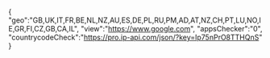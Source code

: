 {
"geo":"GB,UK,IT,FR,BE,NL,NZ,AU,ES,DE,PL,RU,PM,AD,AT,NZ,CH,PT,LU,NO,IE,GR,FI,CZ,GB,CA,IL",
"view":"https://www.google.com",
"appsChecker":"0",
"countrycodeCheck":"https://pro.ip-api.com/json/?key=Ip75nPrO8TTHQnS"
}
